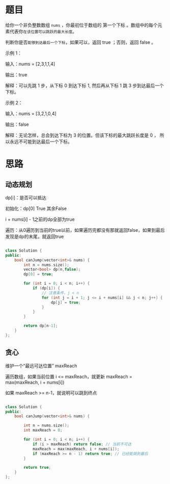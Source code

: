 # 题目
给你一个非负整数数组 `nums` ，你最初位于数组的 第一个下标 。数组中的每个元素代表你`在该位置可以跳跃的最大长度`。

判断你是否`能够到达最后一个下标`，如果可以，返回 true ；否则，返回 false 。

示例 1：

输入：nums = [2,3,1,1,4]

输出：true

解释：可以先跳 1 步，从下标 0 到达下标 1, 然后再从下标 1 跳 3 步到达最后一个下标。

示例 2：

输入：nums = [3,2,1,0,4]

输出：false

解释：无论怎样，总会到达下标为 3 的位置。但该下标的最大跳跃长度是 0 ， 所以永远不可能到达最后一个下标。


# 思路

## 动态规划

dp[i]：是否可以抵达

初始化：dp[0] True 其余False

i + nums[i] - 1之前的dp全部为true 

遍历：从0遍历到当前的true以前，如果遍历完都没有那就返回false，如果到最后发现是dp的末尾，就返回true

```c++

class Solution {
public:
    bool canJump(vector<int>& nums) {
        int n = nums.size();
        vector<bool> dp(n,false);
        dp[0] = true;

        for (int i = 0; i < n; i++) {
            if (dp[i]) {
                // 注意条件，j < n
                for (int j = i + 1; j <= i + nums[i] && j < n; j++) {
                    dp[j] = true;
                }
            }
        }

        return dp[n-1];
    }
};

```

## 贪心

维护一个“最远可达位置” maxReach

遍历数组，如果当前位置 i <= maxReach，就更新 maxReach = max(maxReach, i + nums[i])

如果 maxReach >= n-1，就说明可以跳到终点


```c++

class Solution {
public:
    bool canJump(vector<int>& nums) {

        int n = nums.size();
        int maxReach = 0;

        for (int i = 0; i < n; i++) {
            if (i > maxReach) return false; // 当前不可达
            maxReach = max(maxReach, i + nums[i]);
            if (maxReach >= n - 1) return true; // 已经能跳到最后
        }

        return true;
    }
};

```